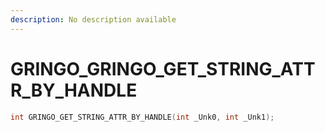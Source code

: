 ```yaml
---
description: No description available 
---
```


# GRINGO\_GRINGO_GET_STRING_ATTR_BY_HANDLE

```cpp
int GRINGO_GET_STRING_ATTR_BY_HANDLE(int _Unk0, int _Unk1);
```